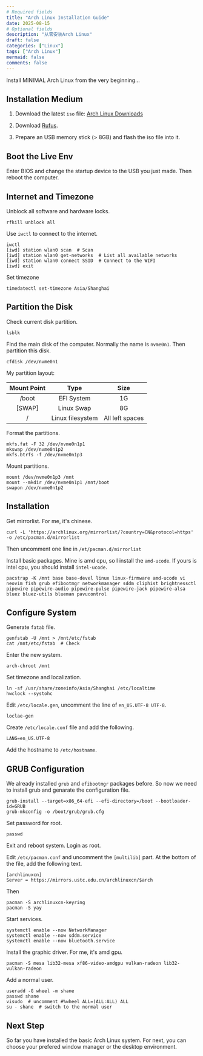 ```yaml
---
# Required fields
title: "Arch Linux Installation Guide"
date: 2025-08-15
# Optional fields
description: "从零安装Arch Linux"
draft: false
categories: ["Linux"]
tags: ["Arch Linux"]
mermaid: false
comments: false
---
```


Install MINIMAL Arch Linux from the very beginning...

<!--more-->

## Installation Medium

1. Download the latest `iso` file: [Arch Linux Downloads](https://archlinux.org/download/)

2. Download [Rufus](https://rufus.ie/en/).

3. Prepare an USB memory stick (> 8GB) and flash the iso file into it.

## Boot the Live Env

Enter BIOS and change the startup device to the USB you just made. Then reboot the computer.

## Internet and Timezone

Unblock all software and hardware locks.

```shell
rfkill unblock all
```

Use `iwctl` to connect to the internet.

```shell
iwctl
[iwd] station wlan0 scan  # Scan
[iwd] station wlan0 get-networks  # List all available networks
[iwd] station wlan0 connect SSID  # Connect to the WIFI
[iwd] exit
```

Set timezone

```shell
timedatectl set-timezone Asia/Shanghai
```

## Partition the Disk

Check current disk partition.

```shell
lsblk
```

Find the main disk of the computer. Normally the name is `nvme0n1`. Then partition this disk.

```shell
cfdisk /dev/nvme0n1
```

My partition layout:

| Mount Point | Type | Size |
|:---:|:----:|:---:|
| /boot | EFI System | 1G |
| [SWAP] | Linux Swap | 8G |
| / | Linux filesystem | All left spaces |

Format the partitions.

```shell
mkfs.fat -F 32 /dev/nvme0n1p1
mkswap /dev/nvme0n1p2
mkfs.btrfs -f /dev/nvme0n1p3
```

Mount partitions.

```shell
mount /dev/nvme0n1p3 /mnt
mount --mkdir /dev/nvme0n1p1 /mnt/boot
swapon /dev/nvme0n1p2
```

## Installation

Get mirrorlist. For me, it's chinese.

```shell
curl -L 'https://archlinux.org/mirrorlist/?country=CN&protocol=https' -o /etc/pacman.d/mirrorlist
```

Then uncomment one line in `/et/pacman.d/mirrorlist`

Install basic packages. Mine is amd cpu, so I install the `amd-ucode`. If yours is intel cpu, you should install `intel-ucode`.

```shell
pacstrap -K /mnt base base-devel linux linux-firmware amd-ucode vi neovim fish grub efibootmgr networkmanager sddm cliphist brightnessctl pipewire pipewire-audio pipewire-pulse pipewire-jack pipewire-alsa bluez bluez-utils blueman pavucontrol
```

## Configure System

Generate `fatab` file.

```shell
genfstab -U /mnt > /mnt/etc/fstab
cat /mnt/etc/fstab  # Check
```

Enter the new system.

```shell
arch-chroot /mnt
```

Set timezone and localization.

```shell
ln -sf /usr/share/zoneinfo/Asia/Shanghai /etc/localtime
hwclock --systohc
```

Edit `/etc/locale.gen`, uncomment the line of `en_US.UTF-8 UTF-8`.

```shell
loclae-gen
```

Create `/etc/locale.conf` file and add the following.

```shell
LANG=en_US.UTF-8
```

Add the hostname to `/etc/hostname`.

## GRUB Configuration

We already installed `grub` and `efibootmgr` packages before. So now we need to install grub and genarate the configuration file.

```shell
grub-install --target=x86_64-efi --efi-directory=/boot --bootloader-id=GRUB
grub-mkconfig -o /boot/grub/grub.cfg
```

Set password for root.

```shell
passwd
```

Exit and reboot system. Login as root.

Edit `/etc/pacman.conf` and uncomment the `[multilib]` part. At the bottom of the file, add the following text.

```shell
[archlinuxcn]
Server = https://mirrors.ustc.edu.cn/archlinuxcn/$arch
```

Then

```shell
pacman -S archlinuxcn-keyring
pacman -S yay
```

Start services.

```shell
systemctl enable --now NetworkManager
systemctl enable --now sddm.service
systemctl enable --now bluetooth.service
```

Install the graphic driver. For me, it's amd gpu.

```shell
pacman -S mesa lib32-mesa xf86-video-amdgpu vulkan-radeon lib32-vulkan-radeon
```

Add a normal user.

```shell
useradd -G wheel -m shane
passwd shane
visudo  # uncomment #%wheel ALL=(ALL:ALL) ALL
su - shane  # switch to the normal user
```

## Next Step

So far you have installed the basic Arch Linux system. For next, you can choose your prefered window manager or the desktop environment.
